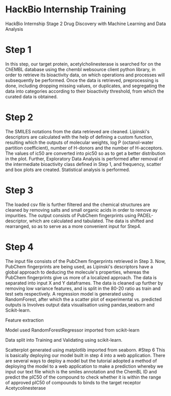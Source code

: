 # HackBio Internship Training
HackBio Internship Stage 2 Drug Discovery with Machine Learning and Data Analysis
# Step 1
In this step, our target protein, acetylcholinesterase is searched for on the ChEMBL database using the chembl websource client python library, in order to retrieve its bioactivity data, on which operations and processes will subsequently be performed. Once the data is retrieved, preprocessing is done, including dropping missing values, or duplicates, and segregating the data into categories according to their bioactivity threshold, from which the curated data is obtained.
# Step 2
The SMILES notations from the data retrieved are cleaned. Lipinski's descriptors are calculated with the help of defining a custom function, resulting which the outputs of molecular weights, log P (octanol-water partition coefficient), number of H-donors and the number of H-acceptors. The values of ic50 are converted into pic50 so as to get a better distribution in the plot. Further, Exploratory Data Analysis is performed after removal of the intermediate bioactivity class defined in Step 1, and frequency, scatter and box plots are created. Statistical analysis is performed. 
# Step 3
The loaded csv file is further filtered and the chemical structures are cleaned by removing salts and small organic acids in order to remove ay impurities. The output consists of PubChem fingerprints using PADEL-descriptor, which are calculated and tabulated. The data is shifted and rearranged, so as to serve as a more convenient input for Step4.
# Step 4
The input file consists of the PubChem fingerprints retrieved in Step 3. Now, PubChem fingerprints are being used, as Lipinski's descriptors have a global approach to deducing the molecule's properties, whereas the PubChem fingerprints give us more of a localized approach. The data is separated into input X and Y dataframes. The data is cleaned up further by removing low variance features, and is split in the 80-20 ratio as train and test sets respectively. A regression model is generated using RandomForest, after which the a scatter plot of experimental vs. predicted outputs is 
Involves output data visualisation using pandas,seaborn and Scikit-learn.

Feature extraction

Model used RandomForestRegressor imported from scikit-learn

Data split into Training and Validating using scikit-learn.

Scatterplot generated using matplotlib imported from seaborn.
#Step 6
This is basically deploying our model built in step 4 into a web application. There are several ways to deploy a model but the tutorial adopted a method of deploying the model to a web application to make a prediction whereby we input our text file which is the smiles annotation and the ChemBL ID and predict the pIC50 of the compound to check whether it is within the range of approved pIC50 of compounds to binds to the target receptor Acetycolinesterase 

